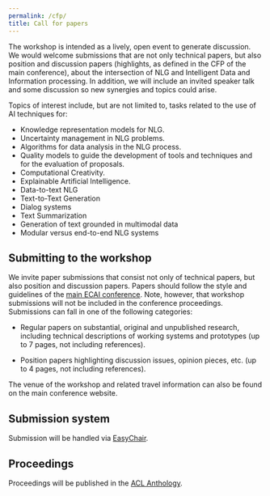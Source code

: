 ```yaml
---
permalink: /cfp/
title: Call for papers
---
```


The workshop is intended as a lively, open event to generate discussion. We would welcome submissions that are not only technical papers, but also position and discussion papers (highlights, as defined in the CFP of the main conference), about the intersection of NLG and Intelligent Data and Information processing. In addition, we will include an invited speaker talk and some discussion so new synergies and topics could arise.

Topics of interest include, but are not limited to, tasks related to the use of AI techniques for:

- Knowledge representation models for NLG.
- Uncertainty management in NLG problems.
- Algorithms for data analysis in the NLG process.
- Quality models to guide the development of tools and techniques and for the evaluation of proposals.
- Computational Creativity.
- Explainable Artificial Intelligence.
- Data-to-text NLG
- Text-to-Text Generation
- Dialog systems
- Text Summarization
- Generation of text grounded in multimodal data
- Modular versus end-to-end NLG systems


## Submitting to the workshop

We invite paper submissions that consist not only of technical papers, but also position and discussion papers. Papers should follow the style and guidelines of the [main ECAI conference](http://ecai2020.eu/call-for-papers/mainconference/). Note, however, that workshop submissions will not be included in the conference proceedings. Submissions can fall in one of the following categories:

- Regular papers on substantial, original and unpublished research, including technical descriptions of working systems and prototypes (up to 7 pages, not including references).

- Position papers highlighting discussion issues, opinion pieces, etc. (up to 4 pages, not including references).

The venue of the workshop and related travel information can also be found on the main conference website.

## Submission system

Submission will be handled via [EasyChair](https://easychair.org/conferences/?conf=intellang2020).

## Proceedings

Proceedings will be published in the [ACL Anthology](https://www.aclweb.org/anthology/).
